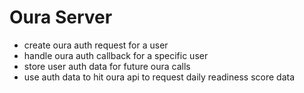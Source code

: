 # Oura Server

- create oura auth request for a user
- handle oura auth callback for a specific user
- store user auth data for future oura calls
- use auth data to hit oura api to request daily readiness score data
